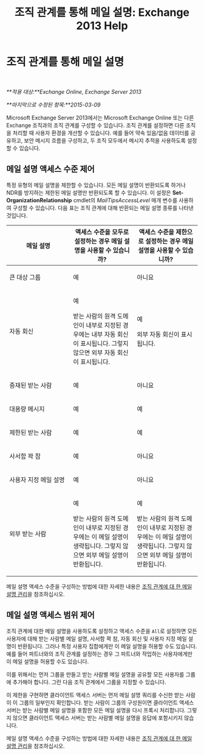 ﻿---
title: '조직 관계를 통해 메일 설명: Exchange 2013 Help'
TOCTitle: 조직 관계를 통해 메일 설명
ms:assetid: 1784256f-abe1-4503-b8c4-26d544b73452
ms:mtpsurl: https://technet.microsoft.com/ko-kr/library/JJ670165(v=EXCHG.150)
ms:contentKeyID: 50482563
ms.date: 05/22/2018
mtps_version: v=EXCHG.150
ms.translationtype: MT
---

# 조직 관계를 통해 메일 설명

 

_**적용 대상:**Exchange Online, Exchange Server 2013_

_**마지막으로 수정된 항목:**2015-03-09_

Microsoft Exchange Server 2013에서는 Microsoft Exchange Online 또는 다른 Exchange 조직과의 조직 관계를 구성할 수 있습니다. 조직 관계를 설정하면 다른 조직을 처리할 때 사용자 환경을 개선할 수 있습니다. 예를 들어 약속 있음/없음 데이터를 공유하고, 보안 메시지 흐름을 구성하고, 두 조직 모두에서 메시지 추적을 사용하도록 설정할 수 있습니다.

## 메일 설명 액세스 수준 제어

특정 유형의 메일 설명을 제한할 수 있습니다. 모든 메일 설명이 반환되도록 하거나 NDR를 방지하는 제한된 메일 설명만 반환되도록 할 수 있습니다. 이 설정은 **Set-OrganizationRelationship** cmdlet의 *MailTipsAccessLevel* 매개 변수를 사용하여 구성할 수 있습니다. 다음 표는 조직 관계에 대해 반환되는 메일 설명 종류를 나타낸 것입니다.


<table>
<colgroup>
<col style="width: 33%" />
<col style="width: 33%" />
<col style="width: 33%" />
</colgroup>
<thead>
<tr class="header">
<th>메일 설명</th>
<th>액세스 수준을 모두로 설정하는 경우 메일 설명을 사용할 수 있습니까?</th>
<th>액세스 수준을 제한으로 설정하는 경우 메일 설명을 사용할 수 있습니까?</th>
</tr>
</thead>
<tbody>
<tr class="odd">
<td><p>큰 대상 그룹</p></td>
<td><p>예</p></td>
<td><p>아니요</p></td>
</tr>
<tr class="even">
<td><p>자동 회신</p></td>
<td><p>예</p>
<p>받는 사람의 원격 도메인이 내부로 지정된 경우에는 내부 자동 회신이 표시됩니다. 그렇지 않으면 외부 자동 회신이 표시됩니다.</p></td>
<td><p>예</p>
<p>외부 자동 회신이 표시됩니다.</p></td>
</tr>
<tr class="odd">
<td><p>중재된 받는 사람</p></td>
<td><p>예</p></td>
<td><p>아니요</p></td>
</tr>
<tr class="even">
<td><p>대용량 메시지</p></td>
<td><p>예</p></td>
<td><p>예</p></td>
</tr>
<tr class="odd">
<td><p>제한된 받는 사람</p></td>
<td><p>예</p></td>
<td><p>예</p></td>
</tr>
<tr class="even">
<td><p>사서함 꽉 참</p></td>
<td><p>예</p></td>
<td><p>아니요</p></td>
</tr>
<tr class="odd">
<td><p>사용자 지정 메일 설명</p></td>
<td><p>예</p></td>
<td><p>아니요</p></td>
</tr>
<tr class="even">
<td><p>외부 받는 사람</p></td>
<td><p>예</p>
<p>받는 사람의 원격 도메인이 내부로 지정된 경우에는 이 메일 설명이 생략됩니다. 그렇지 않으면 외부 메일 설명이 반환됩니다.</p></td>
<td><p>예</p>
<p>받는 사람의 원격 도메인이 내부로 지정된 경우에는 이 메일 설명이 생략됩니다. 그렇지 않으면 외부 메일 설명이 반환됩니다.</p></td>
</tr>
</tbody>
</table>


메일 설명 액세스 수준을 구성하는 방법에 대한 자세한 내용은 [조직 관계에 대 한 메일 설명 관리](manage-mailtips-for-organization-relationships-exchange-2013-help.md)을 참조하십시오.

## 메일 설명 액세스 범위 제어

조직 관계에 대한 메일 설명을 사용하도록 설정하고 액세스 수준을 `All`로 설정하면 모든 사용자에 대해 받는 사람별 메일 설명, 사서함 꽉 참, 자동 회신 및 사용자 지정 메일 설명이 반환됩니다. 그러나 특정 사용자 집합에게만 이 메일 설명을 허용할 수도 있습니다. 예를 들어 파트너와의 조직 관계를 설정하는 경우 그 파트너와 작업하는 사용자에게만 이 메일 설명을 허용할 수도 있습니다.

이를 위해서는 먼저 그룹을 만들고 받는 사람별 메일 설명을 공유할 모든 사용자를 그룹에 추가해야 합니다. 그런 다음 조직 관계에서 그룹을 지정할 수 있습니다.

이 제한을 구현하면 클라이언트 액세스 서버는 먼저 메일 설명 쿼리를 수신한 받는 사람이 이 그룹의 일부인지 확인합니다. 받는 사람이 그룹의 구성원이면 클라이언트 액세스 서버는 받는 사람별 메일 설명을 포함한 모든 메일 설명을 다시 프록시 처리합니다. 그렇지 않으면 클라이언트 액세스 서버는 받는 사람별 메일 설명을 응답에 포함시키지 않습니다.

메일 설명 액세스 수준을 구성하는 방법에 대한 자세한 내용은 [조직 관계에 대 한 메일 설명 관리](manage-mailtips-for-organization-relationships-exchange-2013-help.md)을 참조하십시오.

